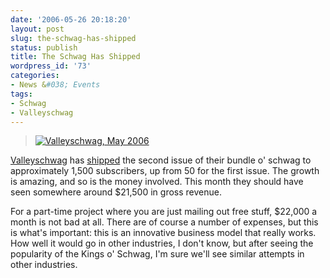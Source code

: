 ```yaml
---
date: '2006-05-26 20:18:20'
layout: post
slug: the-schwag-has-shipped
status: publish
title: The Schwag Has Shipped
wordpress_id: '73'
categories:
- News &#038; Events
tags:
- Schwag
- Valleyschwag
---
```


> [![Valleyschwag, May 2006](http://adamcaudill.com/files/2006/05/153870159_6aff9f3108.thumbnail.jpg)](http://adamcaudill.com/files/2006/05/153870159_6aff9f3108.jpg)


[Valleyschwag](http://valleyschwag.com/) has [shipped](http://valleyschwag.com/chronicles/2006/05/26/the-may-issue/) the second issue of their bundle o' schwag to approximately 1,500 subscribers, up from 50 for the first issue. The growth is amazing, and so is the money involved. This month they should have seen somewhere around $21,500 in gross revenue. 

For a part-time project where you are just mailing out free stuff, $22,000 a month is not bad at all. There are of course a number of expenses, but this is what's important: this is an innovative business model that really works. How well it would go in other industries, I don't know, but after seeing the popularity of the Kings o' Schwag, I'm sure we'll see similar attempts in other industries.
